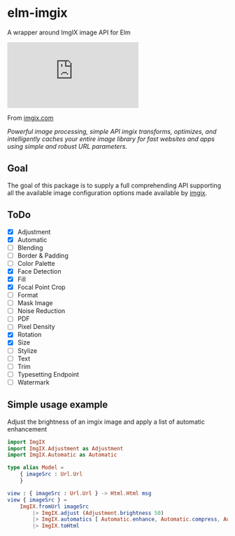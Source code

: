 # elm-imgix

A wrapper around ImgIX image API for Elm

![imgix logo](https://assets.imgix.net/presskit/imgix-presskit.pdf?page=3&fm=png&w=200)

From [imgix.com](https://www.imgix.com)

_Powerful image processing, simple API
imgix transforms, optimizes, and intelligently caches your entire image library for fast websites and apps using simple and robust URL parameters._

## Goal

The goal of this package is to supply a full comprehending API supporting all the available image configuration options made available by [imgix](https://www.imgix.com).

## ToDo

- [x] Adjustment
- [x] Automatic
- [ ] Blending
- [ ] Border & Padding
- [ ] Color Palette
- [x] Face Detection
- [x] Fill
- [x] Focal Point Crop
- [ ] Format
- [ ] Mask Image
- [ ] Noise Reduction
- [ ] PDF
- [ ] Pixel Density
- [x] Rotation
- [x] Size
- [ ] Stylize
- [ ] Text
- [ ] Trim
- [ ] Typesetting Endpoint
- [ ] Watermark

## Simple usage example

Adjust the brightness of an imgix image and apply a list of automatic enhancement

```elm
import ImgIX
import ImgIX.Adjustment as Adjustment
import ImgIX.Automatic as Automatic

type alias Model =
    { imageSrc : Url.Url
    }

view : { imageSrc : Url.Url } -> Html.Html msg
view { imageSrc } =
    ImgIX.fromUrl imageSrc
        |> ImgIX.adjust (Adjustment.brightness 50)
        |> ImgIX.automatics [ Automatic.enhance, Automatic.compress, Automatic.fileFormat ]
        |> ImgIX.toHtml


```
